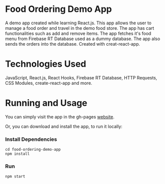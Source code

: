 # Food Ordering Demo App

A demo app created while learning React.js.
This app allows the user to manage a food order and travel in the demo food store. The app has cart functionalities such as add and remove items.
The app fetches it's food menu from Firebase RT Database used as a dummy database. The app also sends the orders into the database.
Created with creat-react-app.

# Technologies Used
JavaScript, React.js, React Hooks, Firebase RT Database, HTTP Requests, CSS Modules, create-react-app and more.

# Running and Usage

You can simply visit the app in the gh-pages [website](https://zivnadel.github.io/food-ordering-demo-app/).

Or, you can download and install the app, to run it locally:

### Install Dependencies
```
cd food-ordering-demo-app
npm install
```
### Run
```
npm start
```
